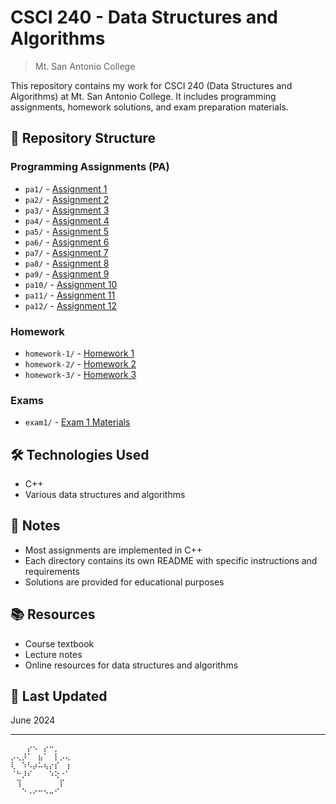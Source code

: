 # CSCI 240 - Data Structures and Algorithms

> Mt. San Antonio College

This repository contains my work for CSCI 240 (Data Structures and Algorithms) at Mt. San Antonio College. It includes programming assignments, homework solutions, and exam preparation materials.

## 📂 Repository Structure

### Programming Assignments (PA)
- `pa1/` - [Assignment 1](pa1/)
- `pa2/` - [Assignment 2](pa2/)
- `pa3/` - [Assignment 3](pa3/)
- `pa4/` - [Assignment 4](pa4/)
- `pa5/` - [Assignment 5](pa5/)
- `pa6/` - [Assignment 6](pa6/)
- `pa7/` - [Assignment 7](pa7/)
- `pa8/` - [Assignment 8](pa8/)
- `pa9/` - [Assignment 9](pa9/)
- `pa10/` - [Assignment 10](pa10/)
- `pa11/` - [Assignment 11](pa11/)
- `pa12/` - [Assignment 12](pa12/)

### Homework
- `homework-1/` - [Homework 1](homework-1/)
- `homework-2/` - [Homework 2](homework-2/)
- `homework-3/` - [Homework 3](homework-3/)

### Exams
- `exam1/` - [Exam 1 Materials](exam1/)

## 🛠️ Technologies Used
- C++
- Various data structures and algorithms

## 📝 Notes
- Most assignments are implemented in C++
- Each directory contains its own README with specific instructions and requirements
- Solutions are provided for educational purposes

## 📚 Resources
- Course textbook
- Lecture notes
- Online resources for data structures and algorithms

## 📅 Last Updated
June 2024

---

```
⠀⠀⠀⡔⠢⠀⡔⠒⡀⠀⠀
⡠⢄⡸⠁⠀⣦⠁⠀⡇⡠⢄
⢇⠀⠱⠣⡴⠥⢦⡔⡎⠀⢰
⠈⠓⡸⠎⠀⠀⠀⠱⢕⠐⠁
⠀⢹⠀⠀⠀⠀⠀⠀⠀⡏⠀
⠀⠀⠑⠠⠔⠒⠢⠤⠊⠀⠀
```
